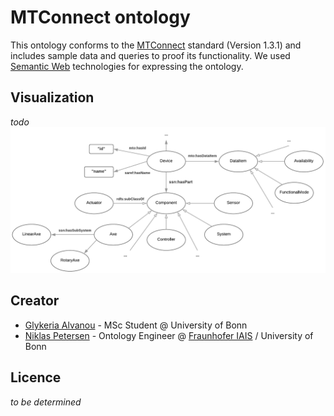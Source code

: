 # MTConnect ontology 

This ontology conforms to the [MTConnect](http://www.mtconnect.org/) standard (Version 1.3.1) and includes sample data and queries to proof its functionality. We used [Semantic Web](https://www.w3.org/standards/semanticweb/) technologies for expressing the ontology. 

## Visualization
*todo*
![Ontology Graph Visualization](Ontologygraph2.png)
## Creator
* [Glykeria Alvanou](https://github.com/GlykeriaAlvanou) - MSc Student @ University of Bonn
* [Niklas Petersen](http://np00.github.io/) - Ontology Engineer @ [Fraunhofer IAIS](https://www.iais.fraunhofer.de/) / University of Bonn


## Licence 
*to be determined*
